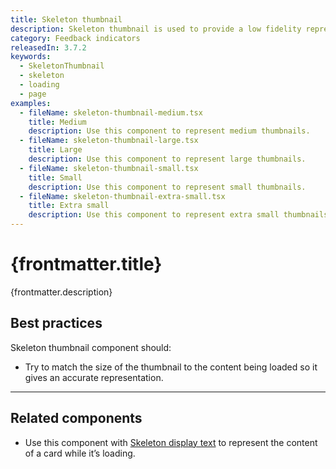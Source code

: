 ```yaml
---
title: Skeleton thumbnail
description: Skeleton thumbnail is used to provide a low fidelity representation of an image before it appears on the page, and improves load times perceived by merchants. Use for thumbnails in or outside of a card.
category: Feedback indicators
releasedIn: 3.7.2
keywords:
  - SkeletonThumbnail
  - skeleton
  - loading
  - page
examples:
  - fileName: skeleton-thumbnail-medium.tsx
    title: Medium
    description: Use this component to represent medium thumbnails.
  - fileName: skeleton-thumbnail-large.tsx
    title: Large
    description: Use this component to represent large thumbnails.
  - fileName: skeleton-thumbnail-small.tsx
    title: Small
    description: Use this component to represent small thumbnails.
  - fileName: skeleton-thumbnail-extra-small.tsx
    title: Extra small
    description: Use this component to represent extra small thumbnails.
---
```


# {frontmatter.title}

<Lede>{frontmatter.description}</Lede>

<Examples />

<Props componentName={frontmatter.title} />

## Best practices

Skeleton thumbnail component should:

- Try to match the size of the thumbnail to the content being loaded so it gives an accurate representation.

---

## Related components

- Use this component with [Skeleton display text](https://polaris.shopify.com/components/skeleton-display-text) to represent the content of a card while it’s loading.
